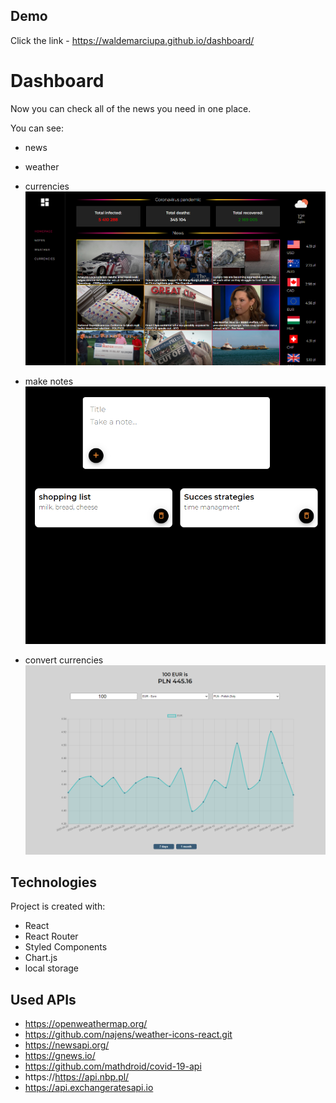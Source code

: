 ## Demo
Click the link - https://waldemarciupa.github.io/dashboard/

# Dashboard
Now you can check all of the news you need in one place.

You can see: 
* news
* weather
* currencies
![dashboard](./src/assets/images/dashboard_screen.png)

* make notes
![dashboard](./src/assets/images/notes.png)

* convert currencies
![dashboard](./src/assets/images/currencyConverter.png)

## Technologies
Project is created with:
* React
* React Router
* Styled Components
* Chart.js
* local storage

## Used APIs
* https://openweathermap.org/
* https://github.com/najens/weather-icons-react.git
* https://newsapi.org/
* https://gnews.io/
* https://github.com/mathdroid/covid-19-api
* https://https://api.nbp.pl/
* https://api.exchangeratesapi.io
